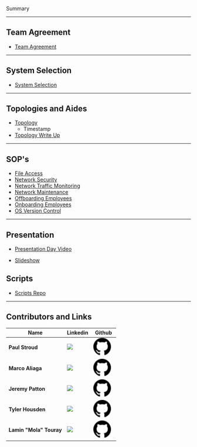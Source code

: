 Summary

---
## **Team Agreement**
+ [Team Agreement]()

--- 
## **System Selection**

+ [System Selection](https://github.com/J-AAT/The-Word/wiki/System-Selection)

---

## **Topologies and Aides**

+ [Topology]() 
    + Timestamp 
+ [Topology Write Up]()
---

## **SOP's**
+ [File Access](https://github.com/J-AAT/The-Word/wiki/SOP:-File-Access)
+ [Network Security](https://github.com/J-AAT/The-Word/wiki/SOP:-Network-Security)
+ [Network Traffic Monitoring](https://github.com/J-AAT/The-Word/wiki/SOP:-Network-Traffic-Monitoring)
+ [Network Maintenance](https://github.com/J-AAT/The-Word/wiki/SOP:-Network-Maintenance)
+ [Offboarding Employees](https://github.com/J-AAT/The-Word/wiki/SOP:-Offboarding-Employees)
+ [Onboarding Employees](https://github.com/J-AAT/The-Word/wiki/SOP:-Onboarding-Employees)
+ [OS Version Control](https://github.com/J-AAT/The-Word/wiki/SOP:-OS-Version-Control)

---
## **Presentation**
+ [Presentation Day Video]()

+ [Slideshow]()

## **Scripts**

+ [Scripts Repo]()

---
## **Contributors and Links**
| Name     | Linkedin       | Github | 
| -------- | -------------- | -------|
| **Paul Stroud** |<a href="https://www.linkedin.com/in/paulstroud312/" target=" _blank" rel="noopenernoreferrer"><img height="38" src="https://brand.linkedin.com/content/dam/me/business/en-us/amp/brand-site/v2/bg/LI-Bug.svg.original.svg"></a>&nbsp;&nbsp; |<a href="https://github.com/paulstroud2023" target=" _blank" rel="noopenernoreferrer"><img width="48" height="48" src="https://github.com/J-AAT/The-Word/blob/main/github.svg"></a>&nbsp;&nbsp;  |
| **Marco Aliaga** | <a href="https://www.linkedin.com/in/marcoaliaga8/" target=" _blank" rel="noopenernoreferrer"><img height="38" src="https://brand.linkedin.com/content/dam/me/business/en-us/amp/brand-site/v2/bg/LI-Bug.svg.original.svg"></a>&nbsp;&nbsp; |<a href="https://github.com/kharne8" target=" _blank" rel="noopenernoreferrer"><img width="48" height="48" src="https://github.com/J-AAT/The-Word/blob/main/github.svg"></a>&nbsp;&nbsp;  |
| **Jeremy Patton** | <a href="https://www.linkedin.com/in/alexander88echols/" target=" _blank" rel="noopenernoreferrer"><img height="38" src="https://brand.linkedin.com/content/dam/me/business/en-us/amp/brand-site/v2/bg/LI-Bug.svg.original.svg"></a>&nbsp;&nbsp; |<a href="https://github.com/R00sterGuy" target=" _blank" rel="noopenernoreferrer"><img width="48" height="48" src="https://github.com/J-AAT/The-Word/blob/main/github.svg"></a>&nbsp;&nbsp;  |
| **Tyler Housden** | <a href="https://www.linkedin.com/in/tyler-housden/" target=" _blank" rel="noopenernoreferrer"><img height="38" src="https://brand.linkedin.com/content/dam/me/business/en-us/amp/brand-site/v2/bg/LI-Bug.svg.original.svg"></a>&nbsp;&nbsp; |<a href="https://github.com/Thousden053" target=" _blank" rel="noopenernoreferrer"><img width="48" height="48" src="https://github.com/J-AAT/The-Word/blob/main/github.svg"></a>&nbsp;&nbsp;  |
| **Lamin "Mola" Touray** | <a href="https://www.linkedin.com/in/tyler-housden/" target=" _blank" rel="noopenernoreferrer"><img height="38" src="https://brand.linkedin.com/content/dam/me/business/en-us/amp/brand-site/v2/bg/LI-Bug.svg.original.svg"></a>&nbsp;&nbsp; |<a href="https://github.com/Thousden053" target=" _blank" rel="noopenernoreferrer"><img width="48" height="48" src="https://github.com/J-AAT/The-Word/blob/main/github.svg"></a>&nbsp;&nbsp;  |
